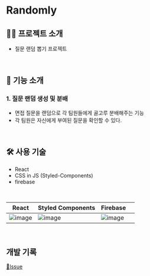 # Randomly

## 🧑‍💻 프로젝트 소개

- 질문 랜덤 뽑기 프로젝트

  <br>

## 🎰 기능 소개

### 1. 질문 랜덤 생성 및 분배

- 면접 질문을 랜덤으로 각 팀원들에게 골고루 분배해주는 기능
- 각 팀원은 자신에게 부여된 질문을 확인할 수 있다.

<br>

## 🛠️ 사용 기술

- React
- CSS in JS (Styled-Components)
- firebase

<br>

| React | Styled Components | Firebase |  |
| --- | --- | --- | --- |
|![image](https://user-images.githubusercontent.com/81623931/214251396-cfc402d0-7913-4bba-8684-036007cab92d.png)| ![image](https://user-images.githubusercontent.com/81623931/214252351-43963dc8-b21b-43c1-b511-bbaf8cdbb6b9.png) |![image](https://user-images.githubusercontent.com/81623931/214251466-778569a2-fc98-430a-a097-c16836fd599a.png)|  |

<br>

## 개발 기록

[📜Issue](https://github.com/soohyun-dev/Randomly/issues?q=is%3Aissue+is%3Aclosed)

<br>
